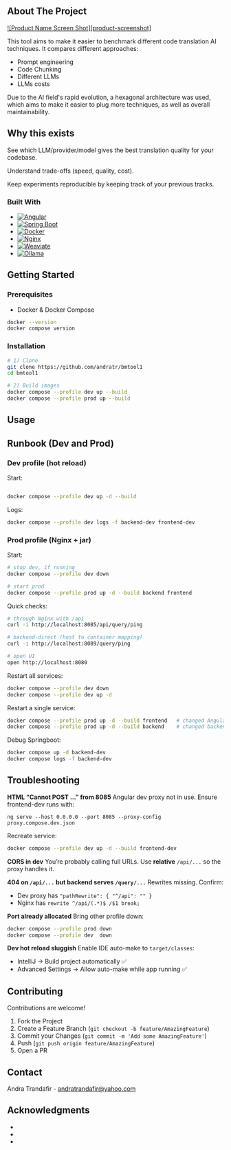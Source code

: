 


## About The Project

[![Product Name Screen Shot][product-screenshot]](https://example.com)

This tool aims to make it easier to benchmark different code translation AI techniques. It compares different approaches:
* Prompt engineering
* Code Chunking
* Different LLMs
* LLMs costs

Due to the AI field's rapid evolution, a hexagonal architecture was used, which aims to make it easier to plug more techniques, as well as overall maintainability.

## Why this exists

See which LLM/provider/model gives the best translation quality for your codebase.

Understand trade-offs (speed, quality, cost).

Keep experiments reproducible by keeping track of your previous tracks.


### Built With

* [![Angular](https://img.shields.io/badge/Angular-DD0031?style=for-the-badge&logo=angular&logoColor=white)](https://angular.io)
* [![Spring Boot](https://img.shields.io/badge/Spring%20Boot-6DB33F?style=for-the-badge\&logo=springboot\&logoColor=white)](https://spring.io/projects/spring-boot)
* [![Docker](https://img.shields.io/badge/Docker-2496ED?style=for-the-badge\&logo=docker\&logoColor=white)](https://www.docker.com/)
* [![Nginx](https://img.shields.io/badge/Nginx-009639?style=for-the-badge\&logo=nginx\&logoColor=white)](https://nginx.org/)
* [![Weaviate](https://img.shields.io/badge/Weaviate-20B2AA?style=for-the-badge)](https://weaviate.io/)
* [![Ollama](https://img.shields.io/badge/Ollama-000000?style=for-the-badge)](https://ollama.com/)


## Getting Started

### Prerequisites

* Docker & Docker Compose


```sh
docker --version
docker compose version
```

### Installation

```sh
# 1) Clone
git clone https://github.com/andratr/bmtool1
cd bmtool1

# 2) Build images
docker compose --profile dev up --build   
docker compose --profile prod up --build   
```


## Usage



## Runbook (Dev and Prod)

### Dev profile (hot reload)

Start:

```sh

docker compose --profile dev up -d --build   
```

Logs:

```sh
docker compose --profile dev logs -f backend-dev frontend-dev
```


### Prod profile (Nginx + jar)

Start:

```sh
# stop dev, if running
docker compose --profile dev down

# start prod
docker compose --profile prod up -d --build backend frontend
```

Quick checks:

```sh
# through Nginx with /api
curl -i http://localhost:8085/api/query/ping

# backend-direct (host to container mapping)
curl -i http://localhost:8089/query/ping

# open UI
open http://localhost:8080
```
Restart all services:

```sh
docker compose --profile dev down             
docker compose --profile dev up -d 
```

Restart a single service:

```sh
docker compose --profile prod up -d --build frontend   # changed Angular/nginx.conf
docker compose --profile prod up -d --build backend    # changed backend
```

Debug Springboot:

```sh
docker compose up -d backend-dev              
docker compose logs -f backend-dev
```


## Troubleshooting

**HTML “Cannot POST …” from 8085**
Angular dev proxy not in use. Ensure frontend-dev runs with:

```
ng serve --host 0.0.0.0 --port 8085 --proxy-config proxy.compose.dev.json
```

Recreate service:

```sh
docker compose --profile dev up -d --build frontend-dev
```

**CORS in dev**
You’re probably calling full URLs. Use **relative** `/api/...` so the proxy handles it.

**404 on `/api/...` but backend serves `/query/...`**
Rewrites missing. Confirm:

* Dev proxy has `"pathRewrite": { "^/api": "" }`
* Nginx has `rewrite ^/api/(.*)$ /$1 break;`

**Port already allocated**
Bring other profile down:

```sh
docker compose --profile prod down
docker compose --profile dev  down
```

**Dev hot reload sluggish**
Enable IDE auto-make to `target/classes`:

* IntelliJ → Build project automatically ✅
* Advanced Settings → Allow auto-make while app running ✅

## Contributing

Contributions are welcome!

1. Fork the Project
2. Create a Feature Branch (`git checkout -b feature/AmazingFeature`)
3. Commit your Changes (`git commit -m 'Add some AmazingFeature'`)
4. Push (`git push origin feature/AmazingFeature`)
5. Open a PR

## Contact

Andra Trandafir - [andratrandafir@yahoo.com](mailto:andratrandafir@yahoo.com)


## Acknowledgments

* []()
* []()
* []()


